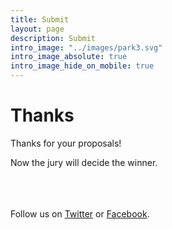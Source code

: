 ```yaml
---
title: Submit
layout: page
description: Submit
intro_image: "../images/park3.svg"
intro_image_absolute: true
intro_image_hide_on_mobile: true
---
```


# Thanks

Thanks for your proposals!

Now the jury will decide the winner.


<!--
<br/><br/><br/>
# pre-register

You can **pre-register** simply by [sending us an email](mailto:info@greemta.eu?subject=Pre-registration%20to%20the%20GreeMta%20challenge&body=Hi%2C%20I%20would%20like%20to%20be%20kept%20informed%20about%20any%20news%20about%20the%20GreeMta%20challenge.%20%0AThanks!) to show your interest in the competition.<br/>
By pre-registering, you can ask us any question about the challenge and we will keep you updated about any news! Pre-registration of course bears no obligation about submitting a work!
-->


<br/><br/><br/>
Follow us on [Twitter](https://twitter.com/greemta) or [Facebook](https://www.facebook.com/greemta).

